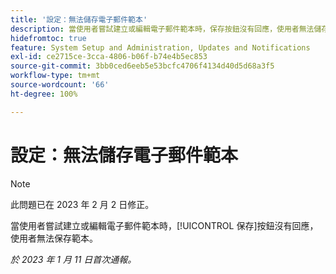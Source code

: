 ```yaml
---
title: '設定：無法儲存電子郵件範本'
description: 當使用者嘗試建立或編輯電子郵件範本時，保存按鈕沒有回應，使用者無法儲存範本。
hidefromtoc: true
feature: System Setup and Administration, Updates and Notifications
exl-id: ce2715ce-3cca-4806-b06f-b74e4b5ec853
source-git-commit: 3bb0ced6eeb5e53bcfc4706f4134d40d5d68a3f5
workflow-type: tm+mt
source-wordcount: '66'
ht-degree: 100%

---
```


# 設定：無法儲存電子郵件範本

>[!NOTE]
>
>此問題已在 2023 年 2 月 2 日修正。

當使用者嘗試建立或編輯電子郵件範本時，[!UICONTROL 保存]按鈕沒有回應，使用者無法保存範本。

_於 2023 年 1 月 11 日首次通報。_

